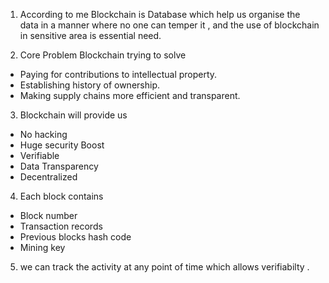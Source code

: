 1) According to me Blockchain is Database which help us organise the data in a manner where no one can temper it , and the use of blockchain in sensitive area is essential need.

2) Core Problem Blockchain trying to solve
- Paying for contributions to intellectual property. 
- Establishing history of ownership.
- Making supply chains more efficient and transparent.

3) Blockchain will provide us 
- No hacking
- Huge security Boost
- Verifiable
- Data Transparency
- Decentralized

4) Each block contains 
- Block number
- Transaction records
- Previous blocks hash code
- Mining key

5) we can track the activity at any point of time which allows verifiabilty .
